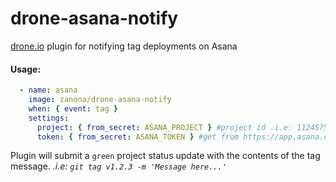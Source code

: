 # drone-asana-notify

[drone.io](https://drone.io) plugin for notifying tag deployments on Asana

#### Usage:

```yml
  - name: asana
    image: zanona/drone-asana-notify
    when: { event: tag }
    settings:
      project: { from_secret: ASANA_PROJECT } #project id .i.e: 1124575787711212
      token: { from_secret: ASANA_TOKEN } #get from https://app.asana.com/0/developer-console
```

Plugin will submit a `green` project status update with the contents of the tag
message. _.i.e: `git tag v1.2.3 -m 'Message here...'`_
